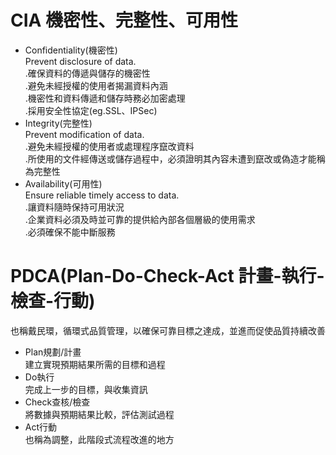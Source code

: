 # CIA 機密性、完整性、可用性

- Confidentiality(機密性)  
Prevent disclosure of data.  
.確保資料的傳遞與儲存的機密性  
.避免未經授權的使用者揭漏資料內涵  
.機密性和資料傳遞和儲存時務必加密處理  
.採用安全性協定(eg.SSL、IPSec)  
- Integrity(完整性)  
Prevent modification of data.  
.避免未經授權的使用者或處理程序竄改資料  
.所使用的文件經傳送或儲存過程中，必須證明其內容未遭到竄改或偽造才能稱為完整性  
- Availability(可用性)  
Ensure reliable timely access to data.  
.讓資料隨時保持可用狀況  
.企業資料必須及時並可靠的提供給內部各個層級的使用需求  
.必須確保不能中斷服務  

# PDCA(Plan-Do-Check-Act 計畫-執行-檢查-行動)

也稱戴民環，循環式品質管理，以確保可靠目標之達成，並進而促使品質持續改善  
- Plan規劃/計畫  
建立實現預期結果所需的目標和過程    
- Do執行  
完成上一步的目標，與收集資訊  
- Check查核/檢查  
將數據與預期結果比較，評估測試過程
- Act行動  
也稱為調整，此階段式流程改進的地方  
